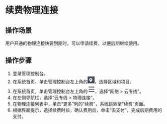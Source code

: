 # 续费物理连接<a name="dc_04_0204"></a>

## 操作场景<a name="section4337063"></a>

用户开通的物理连接快要到期时，可以申请续费，以便后期继续使用。

## 操作步骤<a name="section39033570"></a>

1.  登录管理控制台。
2.  在系统首页，单击管理控制台左上角的![](figures/zh-cn_image_0262075516.png)，选择区域和项目。
3.  在系统首页，单击管理控制台左上角的![](figures/zh-cn_image_0262075517.png)，选择“网络 \> 云专线”。
4.  在左侧导航栏，选择“云专线 \> 物理连接”。
5.  在物理连接列表中，单击“更多”列的“续费”，系统跳转至“续费”页面。
6.  根据界面提示，选择续费时长，确认费用后，单击“去支付”，完成后期费用的支付。

